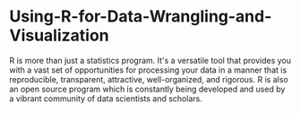 # Using-R-for-Data-Wrangling-and-Visualization
R is more than just a statistics program. It's a versatile tool that provides you with a vast set of opportunities for processing your data in a manner that is reproducible, transparent, attractive, well-organized, and rigorous. R is also an open source program which is constantly being developed and used by a vibrant community of data scientists and scholars.
